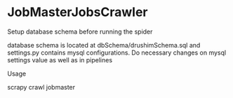 # JobMasterJobsCrawler



Setup database schema before running the spider

database schema is located at dbSchema/drushimSchema.sql and  settings.py contains mysql configurations.
Do necessary changes on mysql settings value as  well as in pipelines

Usage

scrapy crawl jobmaster
